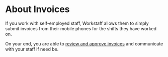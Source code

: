 # About Invoices

If you work with self-employed staff, Workstaff allows them to simply submit invoices from their mobile phones for the shifts they have worked on. 

On your end, you are able to [review and approve invoices](workflow.md) and communicate with your staff if need be. 

